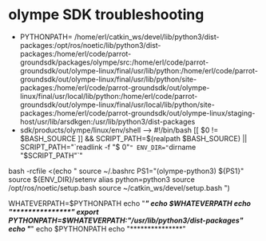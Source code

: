 # olympe SDK troubleshooting
* PYTHONPATH=
/home/erl/catkin_ws/devel/lib/python3/dist-packages:/opt/ros/noetic/lib/python3/dist-packages:/home/erl/code/parrot-groundsdk/packages/olympe/src:/home/erl/code/parrot-groundsdk/out/olympe-linux/final/usr/lib/python:/home/erl/code/parrot-groundsdk/out/olympe-linux/final/usr/lib/python/site-packages:/home/erl/code/parrot-groundsdk/out/olympe-linux/final/usr/local/lib/python:/home/erl/code/parrot-groundsdk/out/olympe-linux/final/usr/local/lib/python/site-packages:/home/erl/code/parrot-groundsdk/out/olympe-linux/staging-host/usr/lib/arsdkgen:/usr/lib/python3/dist-packages
* sdk/products/olympe/linux/env/shell -->
#!/bin/bash
[[ $0 != $BASH_SOURCE ]] && SCRIPT_PATH=$(realpath $BASH_SOURCE) || SCRIPT_PATH="`readlink -f "$    0"`"
ENV_DIR="`dirname "$SCRIPT_PATH"`"

bash -rcfile <(echo "
  source ~/.bashrc
  PS1=\"(olympe-python3) \${PS1}\"
  source ${ENV_DIR}/setenv
  alias python=python3
  source /opt/ros/noetic/setup.bash
  source ~/catkin_ws/devel/setup.bash
")

WHATEVERPATH=$PYTHONPATH
echo "***************"
echo $WHATEVERPATH
echo "***************"
export PYTHONPATH=$WHATEVERPATH:"/usr/lib/python3/dist-packages"
echo "***************"
echo $PYTHONPATH
echo "***************"

